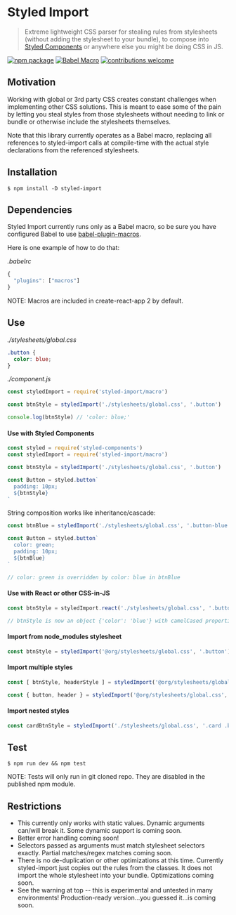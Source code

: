 
# Styled Import
> Extreme lightweight CSS parser for stealing rules from stylesheets (without adding the stylesheet to your bundle), to compose into [Styled Components](https://www.styled-components.com/) or anywhere else you might be doing CSS in JS.

[![npm package](https://badge.fury.io/js/styled-import.svg)](https://badge.fury.io/js/styled-import)
[![Babel Macro](https://img.shields.io/badge/babel--macro-%F0%9F%8E%A3-f5da55.svg?style=flat-square)](https://github.com/kentcdodds/babel-plugin-macros)
[![contributions welcome](https://img.shields.io/badge/contributions-welcome-brightgreen.svg?style=flat)](https://github.com/glortho/styled-import/issues)

## Motivation

Working with global or 3rd party CSS creates constant challenges when implementing other CSS solutions. This is meant to ease some of the pain by letting you steal styles from those stylesheets without needing to link or bundle or otherwise include the stylesheets themselves.

Note that this library currently operates as a Babel macro, replacing all
references to styled-import calls at compile-time with the actual style declarations from the
referenced stylesheets.

## Installation

```
$ npm install -D styled-import
```

## Dependencies

Styled Import currently runs only as a Babel macro, so be sure you have
configured Babel to use [babel-plugin-macros](https://www.npmjs.com/package/babel-plugin-macros).

Here is one example of how to do that:

_.babelrc_

```javascript
{
  "plugins": ["macros"]
}
```

NOTE: Macros are included in create-react-app 2 by default.

## Use

_./stylesheets/global.css_

```css
.button {
  color: blue;
}
```

_./component.js_

```javascript
const styledImport = require('styled-import/macro')

const btnStyle = styledImport('./stylesheets/global.css', '.button')

console.log(btnStyle) // 'color: blue;'
```

#### Use with Styled Components

```javascript
const styled = require('styled-components')
const styledImport = require('styled-import/macro')

const btnStyle = styledImport('./stylesheets/global.css', '.button')

const Button = styled.button`
  padding: 10px;
  ${btnStyle}
`
```

String composition works like inheritance/cascade:

```javascript
const btnBlue = styledImport('./stylesheets/global.css', '.button-blue')

const Button = styled.button`
  color: green;
  padding: 10px;
  ${btnBlue}
`

// color: green is overridden by color: blue in btnBlue
```

#### Use with React or other CSS-in-JS

```javascript
const btnStyle = styledImport.react('./stylesheets/global.css', '.button')

// btnStyle is now an object {'color': 'blue'} with camelCased properties, instead of a CSS string
```

#### Import from node_modules stylesheet

```javascript
const btnStyle = styledImport('@org/stylesheets/global.css', '.button')
```

#### Import multiple styles


```javascript
const [ btnStyle, headerStyle ] = styledImport('@org/stylesheets/global.css', ['.button', '.header'])

const { button, header } = styledImport('@org/stylesheets/global.css', {button: '.button', header: '.header'})
```

#### Import nested styles

```javascript
const cardBtnStyle = styledImport('./stylesheets/global.css', '.card .button')
```

## Test

```
$ npm run dev && npm test
```

NOTE: Tests will only run in git cloned repo. They are disabled in the
published npm module.

## Restrictions

- This currently only works with static values. Dynamic arguments can/will
  break it. Some dynamic support is coming soon.
- Better error handling coming soon!
- Selectors passed as arguments must match stylesheet selectors exactly. Partial matches/regex matches coming soon.
- There is no de-duplication or other optimizations at this time. Currently styled-import just copies out the rules from the classes. It does not import the whole stylesheet into your bundle. Optimizations coming soon.
- See the warning at top -- this is experimental and untested in many
  environments! Production-ready version...you guessed it...is coming soon.

